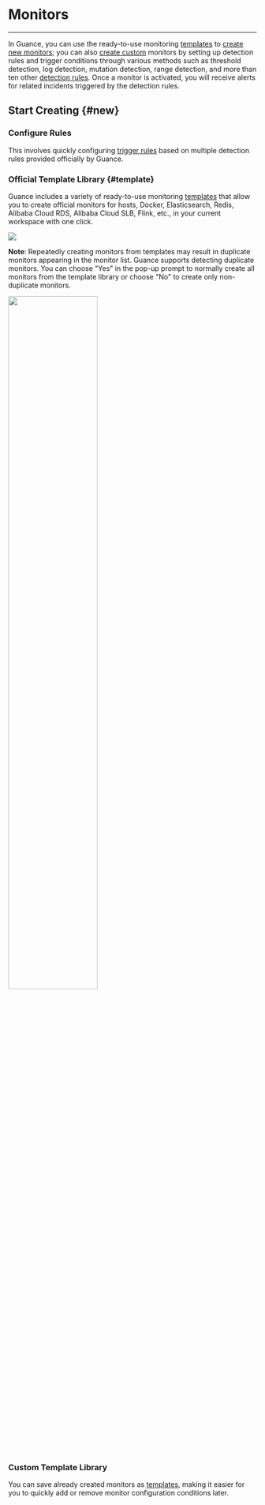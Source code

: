 # Monitors
---

In Guance, you can use the ready-to-use monitoring [templates](../monitor/template.md) to [create new monitors](#template); you can also [create custom](#rules) monitors by setting up detection rules and trigger conditions through various methods such as threshold detection, log detection, mutation detection, range detection, and more than ten other [detection rules](#detect). Once a monitor is activated, you will receive alerts for related incidents triggered by the detection rules.

## Start Creating {#new}

### Configure Rules

This involves quickly configuring [trigger rules](./monitor-rule.md) based on multiple detection rules provided officially by Guance.

### Official Template Library {#template}

Guance includes a variety of ready-to-use monitoring [templates](../monitor/template.md) that allow you to create official monitors for hosts, Docker, Elasticsearch, Redis, Alibaba Cloud RDS, Alibaba Cloud SLB, Flink, etc., in your current workspace with one click.

![](../img/monitoring-0725.png)

**Note**: Repeatedly creating monitors from templates may result in duplicate monitors appearing in the monitor list. Guance supports detecting duplicate monitors. You can choose "Yes" in the pop-up prompt to normally create all monitors from the template library or choose "No" to create only non-duplicate monitors.

<img src="../img/image_8.png" width="60%" >

### Custom Template Library

You can save already created monitors as [templates](../monitor/custom-template.md), making it easier for you to quickly add or remove monitor configuration conditions later.